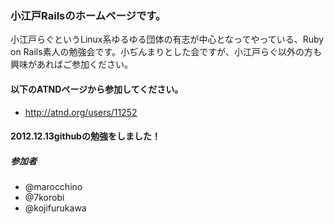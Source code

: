 ### 小江戸Railsのホームページです。

小江戸らぐというLinux系ゆるゆる団体の有志が中心となってやっている、Ruby on Rails素人の勉強会です。小ぢんまりとした会ですが、小江戸らぐ以外の方も興味があればご参加ください。

#### 以下のATNDページから参加してください。

* http://atnd.org/users/11252


#### 2012.12.13githubの勉強をしました！

##### 参加者

* @marocchino
* @7korobi
* @kojifurukawa
